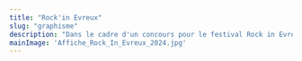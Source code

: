 ```yaml
---
title: "Rock'in Evreux"
slug: "graphisme"
description: "Dans le cadre d'un concours pour le festival Rock in Evreux, j'ai réalisé une affiche mettant en avant le thème \"Diversité\". Je n'ai malheureusement pas remporté ce concours, mais je suis fière de cette affiche colorée."
mainImage: 'Affiche_Rock_In_Evreux_2024.jpg'
---
```

